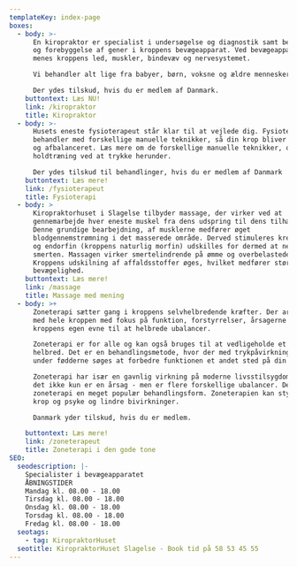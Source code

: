 ```yaml
---
templateKey: index-page
boxes:
  - body: >-
      En kiropraktor er specialist i undersøgelse og diagnostik samt behandling
      og forebyggelse af gener i kroppens bevægeapparat. Ved bevægeapparatet
      menes kroppens led, muskler, bindevæv og nervesystemet.

      Vi behandler alt lige fra babyer, børn, voksne og ældre mennesker.

      Der ydes tilskud, hvis du er medlem af Danmark.
    buttontext: Læs NU!
    link: /kiropraktor
    title: Kiropraktor
  - body: >-
      Husets eneste fysioterapeut står klar til at vejlede dig. Fysioterapeuten
      behandler med forskellige manuelle teknikker, så din krop bliver afspændt
      og afbalanceret. Læs mere om de forskellige manuelle teknikker, og om
      holdtræning ved at trykke herunder.

      Der ydes tilskud til behandlinger, hvis du er medlem af Danmark
    buttontext: Læs mere!
    link: /fysioterapeut
    title: Fysioterapi
  - body: >
      Kiropraktorhuset i Slagelse tilbyder massage, der virker ved at
      gennemarbejde hver eneste muskel fra dens udspring til dens tilhæftning.
      Denne grundige bearbejdning, af musklerne medfører øget
      blodgennemstrømning i det masserede område. Derved stimuleres kredsløbet,
      og endorfin (kroppens naturlig morfin) udskilles for dermed at nedsætte
      smerten. Massagen virker smertelindrende på ømme og overbelastede muskler.
      Kroppens udskilning af affaldsstoffer øges, hvilket medfører større
      bevægelighed.
    buttontext: Læs mere!
    link: /massage
    title: Massage med mening
  - body: >+
      Zoneterapi sætter gang i kroppens selvhelbredende kræfter. Der arbejdes
      med hele kroppen med fokus på funktion, forstyrrelser, årsagerne og
      kroppens egen evne til at helbrede ubalancer.  

      Zoneterapi er for alle og kan også bruges til at vedligeholde et godt
      helbred. Det er en behandlingsmetode, hvor der med trykpåvirkning på og
      under fødderne søges at forbedre funktionen et andet sted på din krop.

      Zoneterapi har især en gavnlig virkning på moderne livsstilsygdomme, hvor
      det ikke kun er en årsag - men er flere forskellige ubalancer. Derfor er
      zoneterapi en meget populær behandlingsform. Zoneterapien kan styrke din
      krop og psyke og lindre bivirkninger.

      Danmark yder tilskud, hvis du er medlem.

    buttontext: Læs mere!
    link: /zoneterapeut
    title: Zoneterapi i den gode tone
SEO:
  seodescription: |-
    Specialister i bevægeapparatet  
    ÅBNINGSTIDER  
    Mandag kl. 08.00 - 18.00
    Tirsdag kl. 08.00 - 18.00
    Onsdag kl. 08.00 - 18.00
    Torsdag kl. 08.00 - 18.00
    Fredag kl. 08.00 - 18.00
  seotags:
    - tag: KiropraktorHuset
  seotitle: KiropraktorHuset Slagelse - Book tid på 58 53 45 55
---
```


